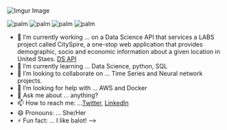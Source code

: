 
![Imgur Image](https://media.giphy.com/media/46zGt1yNeHPGCq315Q/source.gif?raw=true)

![palm](https://emojipedia-us.s3.dualstack.us-west-1.amazonaws.com/thumbs/120/emojidex/112/female-technologist_1f469-200d-1f4bb.png) ![palm](https://emojipedia-us.s3.dualstack.us-west-1.amazonaws.com/thumbs/120/emojidex/112/female-technologist_1f469-200d-1f4bb.png) ![palm](https://emojipedia-us.s3.dualstack.us-west-1.amazonaws.com/thumbs/120/emojidex/112/female-technologist_1f469-200d-1f4bb.png) ![palm](https://emojipedia-us.s3.dualstack.us-west-1.amazonaws.com/thumbs/120/emojidex/112/female-technologist_1f469-200d-1f4bb.png) 


- 🔭 I’m currently working ... on a Data Science API that services a LABS project called CitySpire, a one-stop web application that provides demographic, socio and economic information about a given location in United Staes. [DS API](https://h-ds2.cityspire.dev/#/)
- 🌱 I’m currently learning ... Data Science, python, SQL
- 👯 I’m looking to collaborate on ... Time Series and Neural network projects.
- 🤔 I’m looking for help with ... AWS and Docker
- 💬 Ask me about ... anything?
- 📫 How to reach me: ...[Twitter](https://twitter.com/JenniferOBanks1), [LinkedIn](https://www.linkedin.com/in/jenniferobanks/)
- 😄 Pronouns: ... She/Her
- ⚡ Fun fact: ... I like balot!
-->
